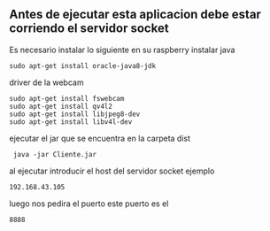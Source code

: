 ## Antes de ejecutar esta aplicacion debe estar corriendo el servidor socket
Es necesario instalar lo siguiente en su raspberry
instalar java 
```
sudo apt-get install oracle-java8-jdk
```
driver de la webcam
```
sudo apt-get install fswebcam
sudo apt-get install qv4l2
sudo apt-get install libjpeg8-dev 
sudo apt-get install libv4l-dev
```
ejecutar el jar que se encuentra en la carpeta dist
```
 java -jar Cliente.jar
 ```
 al ejecutar introducir el host del servidor socket ejemplo
 ```
 192.168.43.105
 ```
 luego nos pedira el puerto este puerto es el 
 ```
 8888
 ```
 
